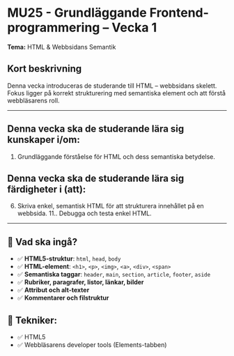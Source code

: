 # MU25 - Grundläggande Frontend-programmering – Vecka 1

**Tema:** HTML & Webbsidans Semantik

## Kort beskrivning
Denna vecka introduceras de studerande till HTML – webbsidans skelett. Fokus ligger på korrekt strukturering med semantiska element och att förstå webbläsarens roll.

---

## Denna vecka ska de studerande lära sig **kunskaper i/om**:
1. Grundläggande förståelse för HTML och dess semantiska betydelse.

## Denna vecka ska de studerande lära sig **färdigheter i (att)**:
6. Skriva enkel, semantisk HTML för att strukturera innehållet på en webbsida.
11.. Debugga och testa enkel HTML.

---

## 📌 Vad ska ingå?
- ✅ **HTML5-struktur**: `html`, `head`, `body`
- ✅ **HTML-element**: `<h1>`, `<p>`, `<img>`, `<a>`, `<div>`, `<span>`
- ✅ **Semantiska taggar**: `header`, `main`, `section`, `article`, `footer`, `aside`
- ✅ **Rubriker, paragrafer, listor, länkar, bilder**
- ✅ **Attribut och alt-texter**
- ✅ **Kommentarer och filstruktur**

## 📌 Tekniker:
- ✅ HTML5
- ✅ Webbläsarens developer tools (Elements-tabben)
